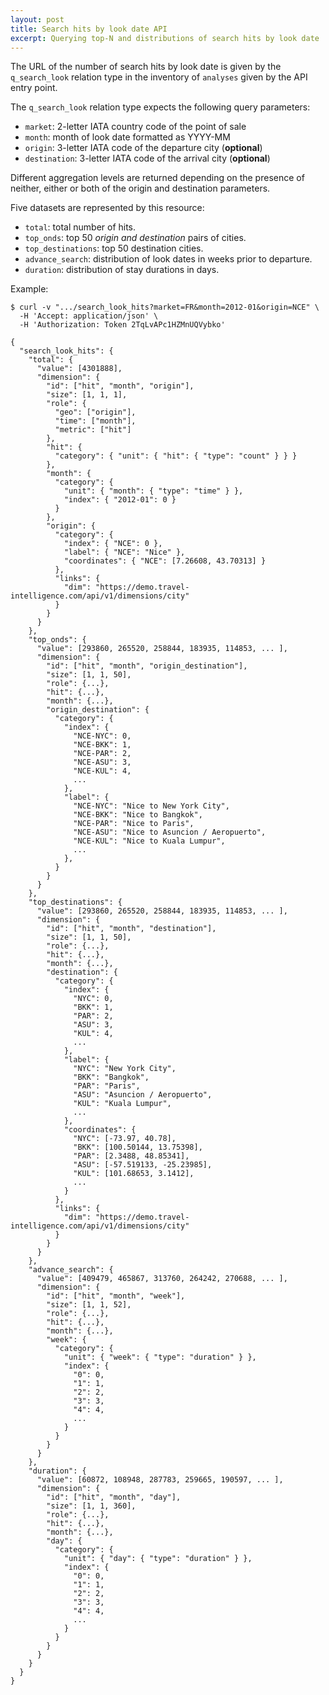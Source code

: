 ```yaml
---
layout: post
title: Search hits by look date API
excerpt: Querying top-N and distributions of search hits by look date
---
```


The URL of the number of search hits by look date is given by the `q_search_look`
relation type in the inventory of `analyses` given by the API entry point.

The `q_search_look` relation type expects the following query parameters:
* `market`: 2-letter IATA country code of the point of sale
* `month`: month of look date formatted as YYYY-MM
* `origin`: 3-letter IATA code of the departure city (**optional**)
* `destination`: 3-letter IATA code of the arrival city (**optional**)

Different aggregation levels are returned depending on the presence of neither,
either or both of the origin and destination parameters.

Five datasets are represented by this resource:
* `total`: total number of hits.
* `top_onds`: top 50 *origin and destination* pairs of cities.
* `top_destinations`: top 50 destination cities.
* `advance_search`: distribution of look dates in weeks prior to departure.
* `duration`: distribution of stay durations in days.

Example:

    $ curl -v ".../search_look_hits?market=FR&month=2012-01&origin=NCE" \
      -H 'Accept: application/json' \
      -H 'Authorization: Token 2TqLvAPc1HZMnUQVybko'

    {
      "search_look_hits": {
        "total": {
          "value": [4301888],
          "dimension": {
            "id": ["hit", "month", "origin"],
            "size": [1, 1, 1],
            "role": {
              "geo": ["origin"],
              "time": ["month"],
              "metric": ["hit"]
            },
            "hit": {
              "category": { "unit": { "hit": { "type": "count" } } }
            },
            "month": {
              "category": {
                "unit": { "month": { "type": "time" } },
                "index": { "2012-01": 0 }
              }
            },
            "origin": {
              "category": {
                "index": { "NCE": 0 },
                "label": { "NCE": "Nice" },
                "coordinates": { "NCE": [7.26608, 43.70313] }
              },
              "links": {
                "dim": "https://demo.travel-intelligence.com/api/v1/dimensions/city"
              }
            }
          }
        },
        "top_onds": {
          "value": [293860, 265520, 258844, 183935, 114853, ... ],
          "dimension": {
            "id": ["hit", "month", "origin_destination"],
            "size": [1, 1, 50],
            "role": {...},
            "hit": {...},
            "month": {...},
            "origin_destination": {
              "category": {
                "index": {
                  "NCE-NYC": 0,
                  "NCE-BKK": 1,
                  "NCE-PAR": 2,
                  "NCE-ASU": 3,
                  "NCE-KUL": 4,
                  ...
                },
                "label": {
                  "NCE-NYC": "Nice to New York City",
                  "NCE-BKK": "Nice to Bangkok",
                  "NCE-PAR": "Nice to Paris",
                  "NCE-ASU": "Nice to Asuncion / Aeropuerto",
                  "NCE-KUL": "Nice to Kuala Lumpur",
                  ...
                },
              }
            }
          }
        },
        "top_destinations": {
          "value": [293860, 265520, 258844, 183935, 114853, ... ],
          "dimension": {
            "id": ["hit", "month", "destination"],
            "size": [1, 1, 50],
            "role": {...},
            "hit": {...},
            "month": {...},
            "destination": {
              "category": {
                "index": {
                  "NYC": 0,
                  "BKK": 1,
                  "PAR": 2,
                  "ASU": 3,
                  "KUL": 4,
                  ...
                },
                "label": {
                  "NYC": "New York City",
                  "BKK": "Bangkok",
                  "PAR": "Paris",
                  "ASU": "Asuncion / Aeropuerto",
                  "KUL": "Kuala Lumpur",
                  ...
                },
                "coordinates": {
                  "NYC": [-73.97, 40.78],
                  "BKK": [100.50144, 13.75398],
                  "PAR": [2.3488, 48.85341],
                  "ASU": [-57.519133, -25.23985],
                  "KUL": [101.68653, 3.1412],
                  ...
                }
              },
              "links": {
                "dim": "https://demo.travel-intelligence.com/api/v1/dimensions/city"
              }
            }
          }
        },
        "advance_search": {
          "value": [409479, 465867, 313760, 264242, 270688, ... ],
          "dimension": {
            "id": ["hit", "month", "week"],
            "size": [1, 1, 52],
            "role": {...},
            "hit": {...},
            "month": {...},
            "week": {
              "category": {
                "unit": { "week": { "type": "duration" } },
                "index": {
                  "0": 0,
                  "1": 1,
                  "2": 2,
                  "3": 3,
                  "4": 4,
                  ...
                }
              }
            }
          }
        },
        "duration": {
          "value": [60872, 108948, 287783, 259665, 190597, ... ],
          "dimension": {
            "id": ["hit", "month", "day"],
            "size": [1, 1, 360],
            "role": {...},
            "hit": {...},
            "month": {...},
            "day": {
              "category": {
                "unit": { "day": { "type": "duration" } },
                "index": {
                  "0": 0,
                  "1": 1,
                  "2": 2,
                  "3": 3,
                  "4": 4,
                  ...
                }
              }
            }
          }
        }
      }
    }
